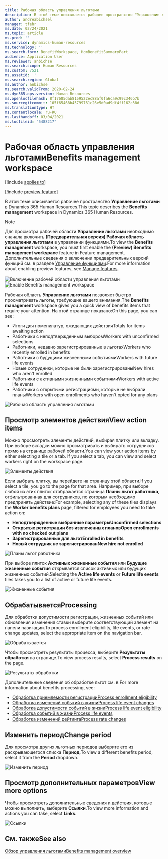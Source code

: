 ```yaml
---
title: Рабочая область управления льготами
description: В этой теме описывается рабочее пространство "Управление льготами" в Dynamics 365 Human Resources.
author: andreabichsel
manager: tfehr
ms.date: 02/24/2021
ms.topic: article
ms.prod: ''
ms.service: dynamics-human-resources
ms.technology: ''
ms.search.form: BenefitWorkspace, HcmBenefitSummaryPart
audience: Application User
ms.reviewer: anbichse
ms.search.scope: Human Resources
ms.custom: 7521
ms.assetid: ''
ms.search.region: Global
ms.author: anbichse
ms.search.validFrom: 2020-02-24
ms.dyn365.ops.version: Human Resources
ms.openlocfilehash: 8f17685dab8159522ec88af0fa6ca9c99c346b7b
ms.sourcegitcommit: 105f65468b45799761c26e5d0ad9df4ff162c38d
ms.translationtype: HT
ms.contentlocale: ru-RU
ms.lasthandoff: 03/04/2021
ms.locfileid: "5488217"
---
```

# <a name="benefits-management-workspace"></a><span data-ttu-id="56f42-103">Рабочая область управления льготами</span><span class="sxs-lookup"><span data-stu-id="56f42-103">Benefits management workspace</span></span>

[!include [applies to](../includes/applies-to-hr.md)]

[!include [preview feature](./includes/preview-feature.md)]

<span data-ttu-id="56f42-104">В этой теме описывается рабочее пространство **Управление льготами** в Dynamics 365 Human Resources.</span><span class="sxs-lookup"><span data-stu-id="56f42-104">This topic describes the **Benefits management** workspace in Dynamics 365 Human Resources.</span></span>

> [!NOTE]
> <span data-ttu-id="56f42-105">Для просмотра рабочей области **Управление льготами** необходимо сначала включить **(Предварительная версия) Рабочая область управления льготами** в управлении функциями.</span><span class="sxs-lookup"><span data-stu-id="56f42-105">To view the **Benefits management** workspace, you must first enable the **(Preview) Benefits management workspace** feature in Feature management.</span></span> <span data-ttu-id="56f42-106">Дополнительные сведения о включении предварительных версий функций см. в разделе [Управление функциями](../hr-admin-manage-features.md).</span><span class="sxs-lookup"><span data-stu-id="56f42-106">For more information about enabling preview features, see [Manage features](../hr-admin-manage-features.md).</span></span><br><br><span data-ttu-id="56f42-107">![Включение рабочей области управления льготами](./media/hr-benefits-management-workspace-enable.png)</span><span class="sxs-lookup"><span data-stu-id="56f42-107">![Enable Benefits management workspace](./media/hr-benefits-management-workspace-enable.png)</span></span>

<span data-ttu-id="56f42-108">Рабочая область **Управление льготами** позволяет быстро просматривать льготы, требующие вашего внимания.</span><span class="sxs-lookup"><span data-stu-id="56f42-108">The **Benefits management** workspace gives you a quick view of benefits items that require your attention.</span></span> <span data-ttu-id="56f42-109">На этой странице показано:</span><span class="sxs-lookup"><span data-stu-id="56f42-109">On this page, you can see:</span></span>

- <span data-ttu-id="56f42-110">Итоги для номенклатур, ожидающих действия</span><span class="sxs-lookup"><span data-stu-id="56f42-110">Totals for items awaiting action</span></span>
- <span data-ttu-id="56f42-111">Работники с неподтвержденным выбором</span><span class="sxs-lookup"><span data-stu-id="56f42-111">Workers with unconfirmed selections</span></span>
- <span data-ttu-id="56f42-112">Работники, недавно зарегистрированные в льготах</span><span class="sxs-lookup"><span data-stu-id="56f42-112">Workers who recently enrolled in benefits</span></span>
- <span data-ttu-id="56f42-113">Работники с будущими жизненными событиями</span><span class="sxs-lookup"><span data-stu-id="56f42-113">Workers with future life events</span></span>
- <span data-ttu-id="56f42-114">Новые сотрудники, которые не были зарегистрированы</span><span class="sxs-lookup"><span data-stu-id="56f42-114">New hires who aren't enrolled</span></span>
- <span data-ttu-id="56f42-115">Работники с активными жизненными событиями</span><span class="sxs-lookup"><span data-stu-id="56f42-115">Workers with active life events</span></span>
- <span data-ttu-id="56f42-116">Работники с открытыми регистрациями, которые не выбрали планы</span><span class="sxs-lookup"><span data-stu-id="56f42-116">Workers with open enrollments who haven't opted for any plans</span></span>

![Рабочая область управления льготами](./media/hr-benefits-management-workspace.png)

## <a name="view-action-items"></a><span data-ttu-id="56f42-118">Просмотр элементов действия</span><span class="sxs-lookup"><span data-stu-id="56f42-118">View action items</span></span>

<span data-ttu-id="56f42-119">Можно просмотреть элементы действий, выбирая плитку или вкладку. При выборе вкладки можно просматривать и выбирать сотрудников прямо на странице рабочей области.</span><span class="sxs-lookup"><span data-stu-id="56f42-119">You can view your action items by either selecting a tile or a tab. If you select a tab, you can view and select workers right on the workspace page.</span></span>

![Элементы действия](./media/hr-benefits-management-workspace-action-items.png)

<span data-ttu-id="56f42-121">Если выбрать плитку, вы перейдете на страницу этой области.</span><span class="sxs-lookup"><span data-stu-id="56f42-121">If you select a tile, you go to the page for that area.</span></span> <span data-ttu-id="56f42-122">Например, при выборе любой из этих плиток отображается страница **Планы льгот работника**, отфильтрованная для сотрудников, по которым необходимо предпринять действие:</span><span class="sxs-lookup"><span data-stu-id="56f42-122">For example, selecting any of these tiles displays the **Worker benefits plans** page, filtered for employees you need to take action on:</span></span>

- <span data-ttu-id="56f42-123">**Неподтвержденные выбранные параметры**</span><span class="sxs-lookup"><span data-stu-id="56f42-123">**Unconfirmed selections**</span></span>
- <span data-ttu-id="56f42-124">**Открытые регистрации без извлеченных планов**</span><span class="sxs-lookup"><span data-stu-id="56f42-124">**Open enrollments with no checked out plans**</span></span>
- <span data-ttu-id="56f42-125">**Зарегистрированные для льгот**</span><span class="sxs-lookup"><span data-stu-id="56f42-125">**Enrolled in benefits**</span></span>
- <span data-ttu-id="56f42-126">**Новый сотрудник не зарегистрирован**</span><span class="sxs-lookup"><span data-stu-id="56f42-126">**New hire not enrolled**</span></span>

![Планы льгот работника](./media/hr-benefits-management-workspace-plans.png)

<span data-ttu-id="56f42-128">При выборе плиток **Активных жизненные события** или **Будущие жизненные события** открывается список активных или будущих жизненных событий.</span><span class="sxs-lookup"><span data-stu-id="56f42-128">Selecting the **Active life events** or **Future life events** tiles takes you to a list of active or future life events.</span></span>

![Жизненные события](./media/hr-benefits-management-workspace-life-events.png)

## <a name="processing"></a><span data-ttu-id="56f42-130">Обрабатывается</span><span class="sxs-lookup"><span data-stu-id="56f42-130">Processing</span></span>

<span data-ttu-id="56f42-131">Для обработки допустимости регистрации, жизненных событий или обновления изменения ставки выберите соответствующий элемент на панели навигации.</span><span class="sxs-lookup"><span data-stu-id="56f42-131">To process enrollment eligibility, life events, or rate change updates, select the appropriate item on the navigation bar.</span></span>

![Обрабатывается](./media/hr-benefits-management-workspace-processing.png)

<span data-ttu-id="56f42-133">Чтобы просмотреть результаты процесса, выберите **Результаты обработки** на странице.</span><span class="sxs-lookup"><span data-stu-id="56f42-133">To view process results, select **Process results** on the page.</span></span>

![Результаты обработки](./media/hr-benefits-management-workspace-process-results.png)

<span data-ttu-id="56f42-135">Дополнительные сведения об обработке льгот см. в:</span><span class="sxs-lookup"><span data-stu-id="56f42-135">For more information about benefits processing, see:</span></span>

- [<span data-ttu-id="56f42-136">Обработка приемлемости регистрации</span><span class="sxs-lookup"><span data-stu-id="56f42-136">Process enrollment eligibility</span></span>](hr-benefits-process-enrollment-eligibility.md)
- [<span data-ttu-id="56f42-137">Обработка изменений событий в жизни</span><span class="sxs-lookup"><span data-stu-id="56f42-137">Process life event changes</span></span>](hr-benefits-process-life-event-changes.md)
- [<span data-ttu-id="56f42-138">Обработка допустимости событий в жизни</span><span class="sxs-lookup"><span data-stu-id="56f42-138">Process life event eligibility</span></span>](hr-benefits-process-life-event-eligibility.md)
- [<span data-ttu-id="56f42-139">Обработка событий в жизни</span><span class="sxs-lookup"><span data-stu-id="56f42-139">Process life events</span></span>](hr-benefits-process-life-events.md)
- [<span data-ttu-id="56f42-140">Обработка изменений рейтинга</span><span class="sxs-lookup"><span data-stu-id="56f42-140">Process rate changes</span></span>](hr-benefits-process-rate-changes.md)

## <a name="change-period"></a><span data-ttu-id="56f42-141">Изменить период</span><span class="sxs-lookup"><span data-stu-id="56f42-141">Change period</span></span>

<span data-ttu-id="56f42-142">Для просмотра других льготных периодов выберите его из раскрывающегося списка **Период**.</span><span class="sxs-lookup"><span data-stu-id="56f42-142">To view a different benefits period, select it from the **Period** dropdown.</span></span>

![Изменить период](./media/hr-benefits-management-workspace-period.png)

## <a name="view-more-options"></a><span data-ttu-id="56f42-144">Просмотр дополнительных параметров</span><span class="sxs-lookup"><span data-stu-id="56f42-144">View more options</span></span>

<span data-ttu-id="56f42-145">Чтобы просмотреть дополнительные сведения и действия, которые можно выполнить, выберите **Ссылки**.</span><span class="sxs-lookup"><span data-stu-id="56f42-145">To view more information and actions you can take, select **Links**.</span></span>

![Ссылки](./media/hr-benefits-management-workspace-links.png)

## <a name="see-also"></a><span data-ttu-id="56f42-147">См. также</span><span class="sxs-lookup"><span data-stu-id="56f42-147">See also</span></span>

[<span data-ttu-id="56f42-148">Обзор управления льготами</span><span class="sxs-lookup"><span data-stu-id="56f42-148">Benefits management overview</span></span>](hr-benefits-management-overview.md)